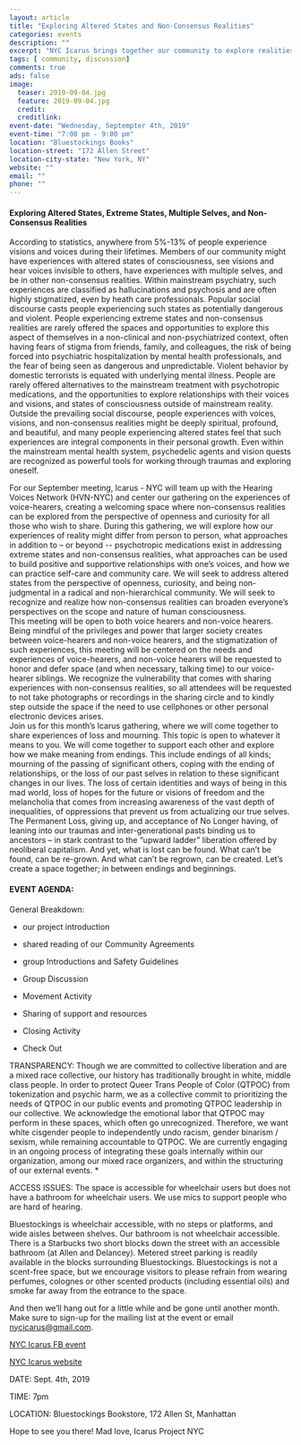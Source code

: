 ```yaml
---
layout: article
title: "Exploring Altered States and Non-Consensus Realities"
categories: events
description: ""
excerpt: "NYC Icarus brings together our community to explore realities"
tags: [ community, discussion]
comments: true
ads: false
image:
  teaser: 2019-09-04.jpg
  feature: 2019-09-04.jpg
  credit: 
  creditlink: 
event-date: "Wednesday, Septempter 4th, 2019"
event-time: "7:00 pm - 9:00 pm"
location: "Bluestockings Books"
location-street: "172 Allen Street"
location-city-state: "New York, NY"
website: ""
email: ""
phone: ""
---
```


#### Exploring Altered States, Extreme States, Multiple Selves, and Non-Consensus Realities

According to statistics, anywhere from 5%-13% of people experience visions and voices during their lifetimes.  Members of our community might have experiences with altered states of consciousness, see visions and hear voices invisible to others, have experiences with multiple selves, and be in other non-consensus realities.  Within mainstream psychiatry, such experiences are classified as hallucinations and psychosis and are often highly stigmatized, even by heath care professionals.  Popular social discourse casts people experiencing such states as potentially dangerous and violent.  People experiencing extreme states and non-consensus realities are rarely offered the spaces and opportunities to explore this aspect of themselves in a non-clinical and non-psychiatrized context, often having fears of stigma from friends, family, and colleagues, the risk of being  forced into psychiatric hospitalization by mental health professionals, and the fear of being seen as dangerous and unpredictable.  Violent behavior by domestic terrorists is equated with underlying mental illness.  People are rarely offered alternatives to the mainstream treatment with psychotropic medications, and the opportunities to explore relationships with their voices and visions, and states of consciousness outside of mainstream reality.  Outside the prevailing social discourse, people experiences with voices, visions, and non-consensus realities might be deeply spiritual, profound, and beautiful, and many people experiencing altered states feel that such experiences are integral components in their personal growth.  Even within the mainstream mental health system, psychedelic agents and vision quests are recognized as powerful tools for working through traumas and exploring oneself.

For our September meeting, Icarus - NYC will team up with the Hearing Voices Network (HVN-NYC) and center our gathering on the experiences of voice-hearers, creating a welcoming space where non-consensus realities can be explored from the perspective of openness and curiosity for all those who wish to share.  During this gathering, we will explore how our experiences of reality might differ from person to person, what approaches in addition to – or beyond -- psychotropic medications exist in addressing extreme states and non-consensus realities, what approaches can be used to build positive and supportive relationships with one’s voices, and how we can practice self-care and community care.  We will seek to address altered states from the perspective of openness, curiosity, and being non-judgmental in a radical and non-hierarchical community.  We will seek to recognize and realize how non-consensus realities can broaden everyone’s perspectives on the scope and nature of human consciousness.   
This meeting will be open to both voice hearers and non-voice hearers.  Being mindful of the privileges and power that larger society creates between voice-hearers and non-voice hearers, and the stigmatization of such experiences, this meeting will be centered on the needs and experiences of voice-hearers, and non-voice hearers will be requested to honor and defer space (and when necessary, talking time) to our voice-hearer siblings.  We recognize the vulnerability that comes with sharing experiences with non-consensus realities, so all attendees will be requested to not take photographs or recordings in the sharing circle and to kindly step outside the space if the need to use cellphones or other personal electronic devices arises.  
Join us for this month’s Icarus gathering, where we will come together to share experiences of loss and mourning. This topic is open to whatever it means to you. We will come together to support each other and explore how we make meaning from endings. This include endings of all kinds; mourning of the passing of significant others, coping with the ending of relationships, or the loss of our past selves in relation to these significant changes in our lives. The loss of certain identities and ways of being in this mad world, loss of hopes for the future or visions of freedom and the melancholia that comes from increasing awareness of the vast depth of inequalities, of oppressions that prevent us from actualizing our true selves. The Permanent Loss, giving up, and acceptance of No Longer having, of leaning into our traumas and inter-generational pasts binding us to ancestors – in stark contrast to the “upward ladder” liberation offered by neoliberal capitalism. And yet, what is lost can be found. What can’t be found, can be re-grown. And what can’t be regrown, can be created. Let’s create a space together; in between endings and beginnings.

#### EVENT AGENDA:

General Breakdown:

* our project introduction

* shared reading of our Community Agreements

* group Introductions and Safety Guidelines

* Group Discussion

* Movement Activity

* Sharing of support and resources

* Closing Activity

* Check Out


TRANSPARENCY:
Though we are committed to collective liberation and are a mixed race collective, our history has traditionally brought in white, middle class people. In order to protect Queer Trans People of Color (QTPOC) from tokenization and psychic harm, we as a collective commit to prioritizing the needs of QTPOC in our public events and promoting QTPOC leadership in our collective. We acknowledge the emotional labor that QTPOC may perform in these spaces, which often go unrecognized. Therefore, we want white cisgender people to independently undo racism, gender binarism / sexism, while remaining accountable to QTPOC. We are currently engaging in an ongoing process of integrating these goals internally within our organization, among our mixed race organizers, and within the structuring of our external events. *

ACCESS ISSUES: The space is accessible for wheelchair users but does not have a bathroom for wheelchair users. We use mics to support people who are hard of hearing.

Bluestockings is wheelchair accessible, with no steps or platforms, and wide aisles between shelves. Our bathroom is not wheelchair accessible. There is a Starbucks two short blocks down the street with an accessible bathroom (at Allen and Delancey). Metered street parking is readily available in the blocks surrounding Bluestockings. Bluestockings is not a scent-free space, but we encourage visitors to please refrain from wearing perfumes, colognes or other scented products (including essential oils) and smoke far away from the entrance to the space.

And then we’ll hang out for a little while and be gone until another month. Make sure to sign-up for the mailing list at the event or email nycicarus@gmail.com.

[NYC Icarus FB event](https://www.facebook.com/events/637964310026122/)

[NYC Icarus website](http://nycicarus.org/)


DATE: Sept. 4th, 2019

TIME: 7pm

LOCATION: Bluestockings Bookstore, 172 Allen St, Manhattan

Hope to see you there!
Mad love, Icarus Project NYC
